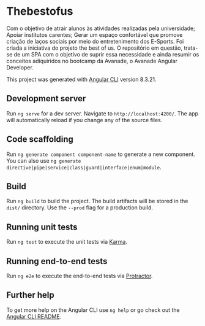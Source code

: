# Thebestofus

Com o objetivo de atrair alunos às atividades realizadas pela universidade; Apoiar institutos carentes; Gerar um espaço confortável que promove criação de laços sociais por meio do entretenimento dos E-Sports. Foi criada a iniciativa do projeto the best of us. O repositório em questão, trata-se de um SPA com o objetivo de suprir essa necessidade e ainda resumir os conceitos adiquiridos no bootcamp da Avanade, o Avanade Angular Developer.

This project was generated with [Angular CLI](https://github.com/angular/angular-cli) version 8.3.21.

## Development server

Run `ng serve` for a dev server. Navigate to `http://localhost:4200/`. The app will automatically reload if you change any of the source files.

## Code scaffolding

Run `ng generate component component-name` to generate a new component. You can also use `ng generate directive|pipe|service|class|guard|interface|enum|module`.

## Build

Run `ng build` to build the project. The build artifacts will be stored in the `dist/` directory. Use the `--prod` flag for a production build.

## Running unit tests

Run `ng test` to execute the unit tests via [Karma](https://karma-runner.github.io).

## Running end-to-end tests

Run `ng e2e` to execute the end-to-end tests via [Protractor](http://www.protractortest.org/).

## Further help

To get more help on the Angular CLI use `ng help` or go check out the [Angular CLI README](https://github.com/angular/angular-cli/blob/master/README.md).
